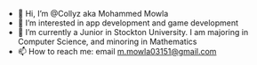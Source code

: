 - 👋 Hi, I’m @Collyz aka Mohammed Mowla
- 👀 I’m interested in app development and game development
- 🌱 I’m currently a Junior in Stockton University. I am majoring in Computer Science, and minoring in Mathematics
- 📫 How to reach me: email m.mowla03151@gmail.com

<!---
Collyz/Collyz is a ✨ special ✨ repository because its `README.md` (this file) appears on your GitHub profile.
You can click the Preview link to take a look at your changes.
--->
